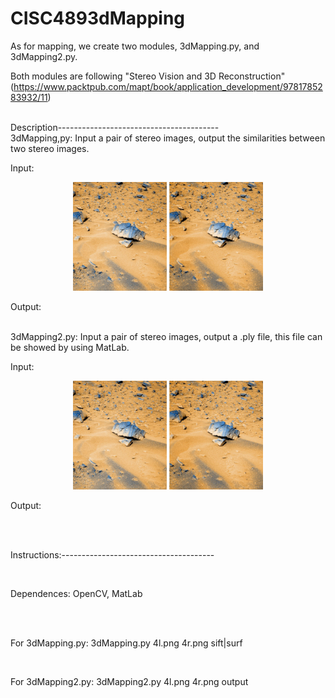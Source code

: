# CISC4893dMapping

As for mapping, we create two modules, 3dMapping.py, and 3dMapping2.py. 

Both modules are following "Stereo Vision and 3D Reconstruction"(https://www.packtpub.com/mapt/book/application_development/9781785283932/11)



<br/>
Description----------------------------------------
<br/>
3dMapping,py:
  Input a pair of stereo images, output the similarities between two stereo images.

  Input: 
  
  <p align="center">
  <img src="4l.png" width="150"/>
  <img src="4r.png" width="150"/>
  </p>
  
  Output:
  
  
  <br/>
3dMapping2.py:
  Input a pair of stereo images, output a .ply file, this file can be showed by using MatLab.

  Input:
  
  <p align="center">
  <img src="4l.png" width="150"/>
  <img src="4r.png" width="150"/>
  </p>
  
  Output:


<br/><br/>

Instructions:--------------------------------------

<br/>

Dependences: OpenCV, MatLab 

<br/><br/>

For 3dMapping.py:
   3dMapping.py 4l.png 4r.png sift|surf

<br/>

For 3dMapping2.py:
   3dMapping2.py 4l.png 4r.png output




